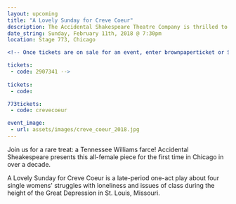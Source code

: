 ```yaml
---
layout: upcoming
title: "A Lovely Sunday for Creve Coeur"
description: The Accidental Shakespeare Theatre Company is thrilled to present a staged reading of Tennessee Williams’ one-act play
date_string: Sunday, February 11th, 2018 @ 7:30pm
location: Stage 773, Chicago

<!-- Once tickets are on sale for an event, enter brownpaperticket or Stage 773 event code below.  Example: 

tickets: 
 - code: 2907341 -->
 
tickets:
 - code:

773tickets:
 - code: crevecoeur

event_image:
 - url: assets/images/creve_coeur_2018.jpg
---
```


Join us for a rare treat: a Tennessee Williams farce! Accidental Sheakespeare
presents this all-female piece for the first time in Chicago in over a decade.

A Lovely Sunday for Creve Coeur is a late-period one-act play about four
single womens' struggles with loneliness and issues of class during the height
of the Great Depression in St. Louis, Missouri.
